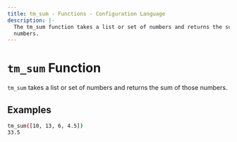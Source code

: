 ```yaml
---
title: tm_sum - Functions - Configuration Language
description: |-
  The tm_sum function takes a list or set of numbers and returns the sum of those
  numbers.
---
```


# `tm_sum` Function

`tm_sum` takes a list or set of numbers and returns the sum of those numbers.

## Examples

```sh
tm_sum([10, 13, 6, 4.5])
33.5
```
